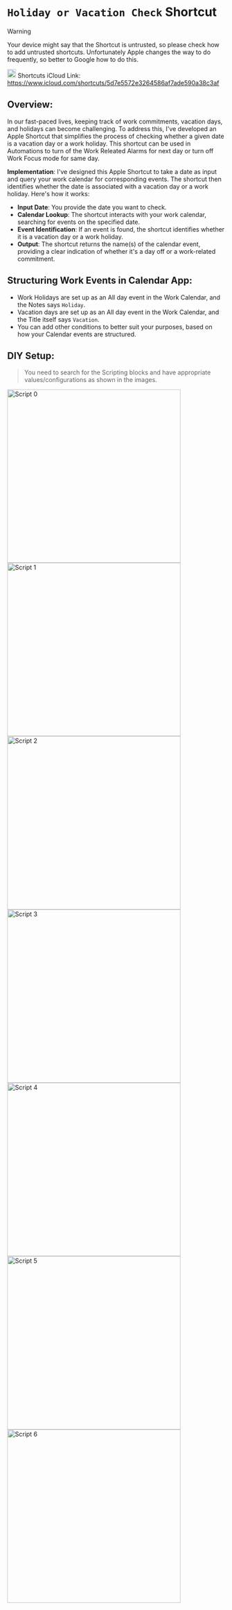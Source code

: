 
# `Holiday or Vacation Check` Shortcut

> [!WARNING]  
> Your device might say that the Shortcut is untrusted, so please check how to add untrusted shortcuts. Unfortunately Apple changes the way to do frequently, so better to Google how to do this. 

<img src="https://raw.githubusercontent.com/hdonapati/missing-link/main/Apple-Shortcuts/ShortcutsIcon.png" style="width:20px;height:20px;" /> Shortcuts iCloud Link: https://www.icloud.com/shortcuts/5d7e5572e3264586af7ade590a38c3af


## Overview:
In our fast-paced lives, keeping track of work commitments, vacation days, and holidays can become challenging. To address this, I've developed an Apple Shortcut that simplifies the process of checking whether a given date is a vacation day or a work holiday. This shortcut can be used in Automations to turn of the Work Releated Alarms for next day or turn off Work Focus mode for same day.

**Implementation**:
I've designed this Apple Shortcut to take a date as input and query your work calendar for corresponding events. The shortcut then identifies whether the date is associated with a vacation day or a work holiday. Here's how it works:

* **Input Date**: You provide the date you want to check.
* **Calendar Lookup**: The shortcut interacts with your work calendar, searching for events on the specified date.
* **Event Identification**: If an event is found, the shortcut identifies whether it is a vacation day or a work holiday.
* **Output**: The shortcut returns the name(s) of the calendar event, providing a clear indication of whether it's a day off or a work-related commitment.

## Structuring Work Events in Calendar App:
* Work Holidays are set up as an All day event in the Work Calendar, and the Notes says `Holiday`.
* Vacation days are set up as an All day event in the Work Calendar, and the Title itself says `Vacation`.
* You can add other conditions to better suit your purposes, based on how your Calendar events are structured.

## DIY Setup:

> You need to search for the Scripting blocks and have appropriate values/configurations as shown in the images.

<img src="images/0.PNG" alt="Script 0" style="width:400px;"/> <img src="images/1.PNG" alt="Script 1" style="width:400px;"/>
<br/> <img src="images/2.PNG" alt="Script 2" style="width:400px;"/> <img src="images/3.PNG" alt="Script 3" style="width:400px;"/>
<br/> <img src="images/4.PNG" alt="Script 4" style="width:400px;"/> <img src="images/5.PNG" alt="Script 5" style="width:400px;"/>
<br/> <img src="images/6.PNG" alt="Script 6" style="width:400px;"/>
